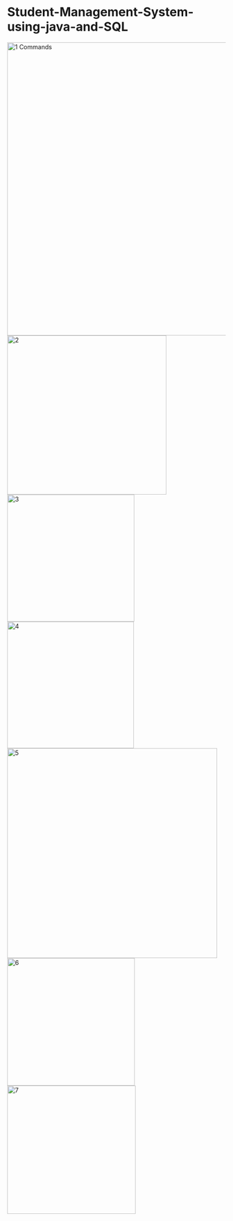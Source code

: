 # Student-Management-System-using-java-and-SQL

<img width="676" alt="1  Commands" src="https://user-images.githubusercontent.com/68269960/132125647-f3111bd4-ec9f-49bf-878f-05d95bd1aeda.PNG">
<img width="367" alt="2" src="https://user-images.githubusercontent.com/68269960/132125695-8905c16b-b18e-4feb-ae4d-60fe7da94503.PNG"> 
<img width="293" alt="3" src="https://user-images.githubusercontent.com/68269960/132125699-0dc041d2-f535-4e1f-9830-afda6c6d5394.PNG">
<img width="292" alt="4" src="https://user-images.githubusercontent.com/68269960/132125705-6cb70ddc-4b4d-4228-b1f7-7f2be5d86062.PNG">
<img width="484" alt="5" src="https://user-images.githubusercontent.com/68269960/132125709-f54200c9-48bb-45a4-897e-fb473414c7fe.PNG">
<img width="294" alt="6" src="https://user-images.githubusercontent.com/68269960/132125713-b10ced53-b661-4865-9af7-18259bb705c2.PNG">
<img width="296" alt="7" src="https://user-images.githubusercontent.com/68269960/132125715-c5a83d5d-4286-4a51-b041-288a20a3d81e.PNG">


